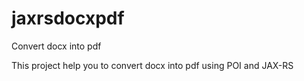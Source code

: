 # jaxrsdocxpdf
Convert docx into pdf

This project help you to convert docx into pdf using POI and JAX-RS

